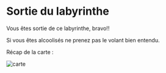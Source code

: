 # Sortie du labyrinthe

Vous êtes sortie de ce labyrinthe, bravo!!

Si vous êtes alcoolisés ne prenez pas le volant bien entendu.


Récap de la carte :

![carte](https://github.com/noahbhme/labyrinthe-sio24/assets/71257089/57384449-0d42-4f41-b80d-077579a510e2)
